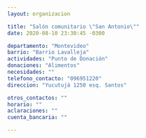 ```yaml
---
layout: organizacion

title: "Salón comunitario \"San Antonio\""
date: 2020-08-10 23:30:45 -0300

departamento: "Montevideo"
barrio: "Barrio Lavalleja"
actividades: "Punto de Donación"
donaciones: "Alimentos"
necesidades: ""
telefono_contacto: "096951220"
direccion: "Yucutujá 1250 esq. Santos"

otros_contactos: ""
horario: ""
aclaraciones: ""
cuenta_bancaria: ""

---
```

